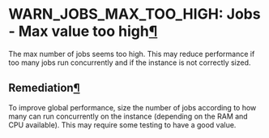 WARN\_JOBS\_MAX\_TOO\_HIGH: Jobs \- Max value too high[¶](#warn-jobs-max-too-high-jobs-max-value-too-high "Permalink to this heading")
======================================================================================================================================


The max number of jobs seems too high. This may reduce performance if too many jobs run concurrently and if the instance is not correctly sized.



Remediation[¶](#remediation "Permalink to this heading")
--------------------------------------------------------


To improve global performance, size the number of jobs according to how many can run concurrently on the instance (depending on the RAM and CPU available).
This may require some testing to have a good value.